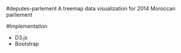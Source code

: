 #deputes-parlement
A treemap data visualization for 2014 Moroccan parliement

#Implementation
- D3.js
- Bootstrap